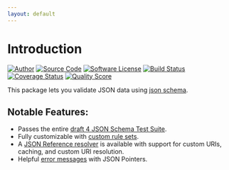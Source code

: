 ```yaml
---
layout: default
---
```


# Introduction

[![Author][ico-author]][link-author]
[![Source Code][ico-source]][link-source]
[![Software License][ico-license]][link-license]
[![Build Status][ico-travis]][link-travis]
[![Coverage Status][ico-scrutinizer]][link-scrutinizer]
[![Quality Score][ico-code-quality]][link-code-quality]


This package lets you validate JSON data using [json schema](http://json-schema.org/).

## Notable Features:

- Passes the entire [draft 4 JSON Schema Test Suite](https://github.com/json-schema/JSON-Schema-Test-Suite).
- Fully customizable with [custom rule sets](validation/extending).
- A [JSON Reference resolver](json-refererence.thephpleague.com) is available with support for custom URIs, caching, and custom URI resolution.
- Helpful [error messages](validation/errors) with JSON Pointers.

[link-source]: https://github.com/thephpleague/json-guard
[link-author]: https://twitter.com/__yuloh
[link-license]: https://github.com/thephpleague/json-guard/blob/master/LICENSE.md
[link-travis]: https://travis-ci.org/thephpleague/json-guard
[link-scrutinizer]: https://scrutinizer-ci.com/g/thephpleague/json-guard/code-structure
[link-code-quality]: https://scrutinizer-ci.com/g/thephpleague/json-guard
[link-docs]: https://github.com/thephpleague/json-guard/tree/gh-pages

[ico-source]: http://img.shields.io/badge/source-league/json--guard-blue.svg?style=flat-square
[ico-author]: http://img.shields.io/badge/author-@__yuloh-blue.svg?style=flat-square
[ico-license]: https://img.shields.io/badge/license-MIT-brightgreen.svg?style=flat-square
[ico-travis]: https://img.shields.io/travis/thephpleague/json-guard/master.svg?style=flat-square
[ico-scrutinizer]: https://img.shields.io/scrutinizer/coverage/g/thephpleague/json-guard.svg?style=flat-square
[ico-code-quality]: https://img.shields.io/scrutinizer/g/thephpleague/json-guard.svg?style=flat-square
